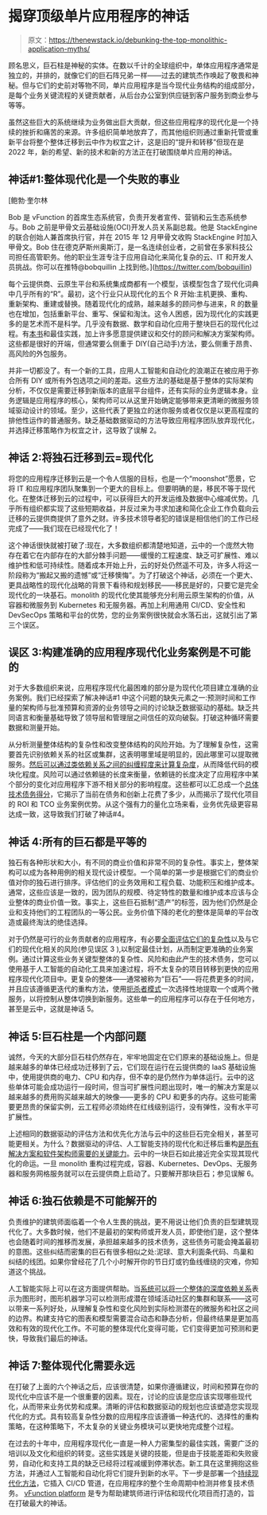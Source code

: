 # 揭穿顶级单片应用程序的神话

> 原文：<https://thenewstack.io/debunking-the-top-monolithic-application-myths/>

顾名思义，巨石柱是神秘的实体。在数以千计的全球组织中，单体应用程序通常是独立的，并排的，就像它们的巨石阵兄弟一样——过去的建筑杰作唤起了敬畏和神秘。但与它们的史前对等物不同，单片应用程序是当今现代业务结构的组成部分，是每个业务关键流程的关键贡献者，从后台办公室到供应链到客户服务到商业参与等等。

虽然这些巨大的系统继续为业务做出巨大贡献，但这些应用程序的现代化是一个持续的挫折和痛苦的来源。许多组织简单地放弃了，而其他组织则通过重新托管或重新平台将整个整体迁移到云中作为权宜之计，这是旧的“提升和转移”但现在是 2022 年，新的希望、新的技术和新的方法正在打破围绕单片应用的神话。

## 神话#1:整体现代化是一个失败的事业

 [鲍勃·奎尔林

Bob 是 vFunction 的首席生态系统官，负责开发者宣传、营销和云生态系统参与。Bob 之前是甲骨文云基础设施(OCI)开发人员关系副总裁。他是 StackEngine 的联合创始人兼首席执行官，并在 2015 年 12 月甲骨文收购 StackEngine 时加入甲骨文。Bob 住在德克萨斯州奥斯汀，是一名连续创业者，之前曾在多家科技公司担任高管职务。他的职业生涯专注于应用自动化来简化复杂的云、IT 和开发人员挑战。你可以在推特@bobquillin 上找到他。](https://twitter.com/bobquillin) 

每个云提供商、云原生平台和系统集成商都有一个模型，该模型包含了现代化词典中几乎所有的“R”。最初，这个行业只从现代化的五个 R 开始:主机更换、重构、重新架构、重建或替换。随着现代化的成熟，越来越多的顾问参与进来，R 的数量也在增加，包括重新平台、重写、保留和淘汰。这令人困惑，因为现代化的实践更多的是艺术而不是科学。几乎没有数据、数学和自动化应用于整块巨石的现代化过程。有[本书](https://martinfowler.com/books/refactoring.html)和最佳实践，加上许多愿意提供建议和交付的顾问和解决方案架构师。这些都是很好的开端，但通常要么侧重于 DIY(自己动手)方法，要么侧重于昂贵、高风险的外包服务。

并非一切都没了。有一个新的工具，应用人工智能和自动化的浪潮正在被应用于弥合所有 DIY 或所有外包选项之间的差距。这些方法的基础是基于整体的实际架构分析，不仅仅是需要迁移到新版本的底层平台组件，还有实际的业务逻辑本身。业务逻辑是应用程序的核心，架构师可以从这里开始确定能够带来更清晰的微服务领域驱动设计的领域。至少，这些代表了更独立的迷你服务或者仅仅是以更高程度的排他性运作的普通服务。缺乏基础数据驱动的方法导致应用程序团队放弃现代化，并选择迁移策略作为权宜之计，这导致了误解 2。

## 神话 2:将独石迁移到云=现代化

将您的应用程序迁移到云是一个令人信服的目标，也是一个“moonshot”愿景，它将 IT 和应用程序团队聚集到一个更大的目标上。但要明确的是，移民不等于现代化。在整体迁移到云的过程中，可以获得巨大的开发运维及数据中心缩减优势。几乎所有组织都实现了这些短期收益，并反过来为寻求加速和简化企业工作负载向云迁移的云提供商提供了意外之财。许多技术领导者犯的错误是相信他们的工作已经完成了——我们现在已经现代化了！

这个神话很快就被打破了:现在，大多数组织都清楚地知道，云中的一个庞然大物存在着它在内部存在的大部分棘手问题——缓慢的工程速度、缺乏可扩展性、难以维护性和低可持续性。随着成本开始上升，云的好处仍然遥不可及，许多人将这一阶段称为“搬起又搬的遗憾”或“迁移懊悔”。为了打破这个神话，必须在一个更大、更具战略性的现代化战略的背景下看待和规划移民——移民是好的，只要它是完全现代化的一块基石。monolith 的现代化使其能够充分利用云原生架构的价值，从容器和微服务到 Kubernetes 和无服务器。再加上利用通用 CI/CD、安全性和 DevSecOps 策略和平台的优势，您的业务案例很快就会水落石出，这就引出了第三个误区。

## 误区 3:构建准确的应用程序现代化业务案例是不可能的

对于大多数组织来说，应用程序现代化最困难的部分是为现代化项目建立准确的业务案例。我们已经探索了解决神话#1 中这个问题的缺失元素之一:预测时间和工作量的架构师与批准预算和资源的业务领导之间的讨论缺乏数据驱动的基础。缺乏共同语言和衡量基础导致了领导层和管理层之间信任的双向破裂。打破这种循环需要数据和测量开始。

从分析测量整体结构的复杂性和改变整体结构的风险开始。为了理解复杂性，这需要首先识别依赖关系的社区或集群，这表明哪里域是明显的，因此哪里可以提取微服务。[然后可以通过类依赖关系之间的纠缠程度来计算复杂度](https://vfunction.com/solutions/formulate-your-modernization-strategy/)，从而降低代码的模块化程度。风险可以通过依赖链的长度来衡量，依赖链的长度决定了应用程序中某个部分的变化对应用程序下游不相关部分的影响程度。这些都可以汇总成一个[总体技术债务得分](https://vfunction.com/wp-content/uploads/2022/04/vFunction-AssessmentHub-Datasheet-2022-final.427.pdf)，它揭示了当前在债务和创新上花费了多少，从而揭示了现代化项目的 ROI 和 TCO 业务案例优势。从这个强有力的量化立场来看，业务优先级更容易达成一致，这导致我们打破了神话#4。

## 神话 4:所有的巨石都是平等的

独石有各种形状和大小，有不同的商业价值和非常不同的复杂性。事实上，整体架构可以成为各种用例的相关现代设计模型。一个简单的第一步是根据它们的商业价值对你的独石进行排序。评估他们的业务效用和工程负载、功能积压和维护成本。通常，这些应该是一致的，因为团队的规模、待定特性的数量和维护成本应该与企业整体的商业价值一致。事实上，这些巨石抵制“遗产”的标签，因为他们仍然是企业和支持他们的工程团队的一等公民。业务价值下降的老化的整体是简单的平台改造或最终淘汰的绝佳选择。

对于仍然是可行的业务贡献者的应用程序，有必要[全面评估它们的复杂性](https://vfunction.com/assessment-hub-free-trial/)以及与它们的现代化相关的风险(参见误区 3 ),以制定最佳计划，从而制定更准确的业务案例。通过计算这些业务关键型整体的复杂性、风险和由此产生的技术债务，您可以使用基于人工智能的自动化工具来加速过程，将不太复杂的项目转移到更快的应用程序现代化项目中。更复杂的整体——通常被称为“巨石”——将花费更多的时间，并且应该遵循更迭代的重构方法，使用[扼杀者模式](https://vfunction.com/blog/simplify-refactoring-monoliths-to-microservices-with-aws-and-vfunction/)一次选择性地提取一个或两个微服务，以将控制从整体切换到新服务。这些单一的应用程序可以存在于任何地方，甚至是云中，这就是神话 5。

## 神话 5:巨石柱是一个内部问题

诚然，今天的大部分巨石柱仍然存在，牢牢地固定在它们原来的基础设施上。但是越来越多的单体已经成功迁移到了云，它们现在运行在云提供商的 IaaS 基础设施中，使用提供商的电力、CPU 和内存，但不幸的是仍然作为单体运行。云中的这些单体可能会成功运行一段时间，但当可扩展性问题出现时，唯一的解决方案是以越来越多的费用购买越来越大的映像——更多的 CPU 和更多的内存。这些可能需要更昂贵的保留实例，云工程师必须始终在红线级别运行，没有弹性，没有水平可扩展性。

上述相同的数据驱动的评估方法和优先化方法与云中的这些巨石完全相关，甚至可能更相关。为什么？数据驱动的评估、人工智能支持的现代化和迁移后重构[是所有解决方案和软件架构师需要的关键能力](https://thenewstack.io/3-must-have-modernization-competencies-for-application-teams/)。云中的一块巨石如此接近完全实现其现代化的命运。一旦 monolith 重构过程完成，容器、Kubernetes、DevOps、无服务器和服务网格服务就可以在云提供商上启动了。只要解开那块巨石；参见误解 6。

## 神话 6:独石依赖是不可能解开的

负责维护的建筑师面临着一个令人生畏的挑战，更不用说让他们负责的巨型建筑现代化了。大多数时候，他们不是最初的架构师或开发人员，即使他们是，这个整体也会随着时间的推移而发展，承担越来越多的技术债务，这些债务可能会掩盖最初的意图。这些纠结而密集的巨石有很多相似之处:泥球、意大利面条代码、鸟巢和纠结的线团。如果你曾经花了几个小时解开你的节日灯或钓鱼线缠绕的灾难，你知道这个挑战。

人工智能实际上可以在这方面提供帮助。当[系统可以将一个整体的深度依赖关系](https://vfunction.com/product/)表示为图形时，图形机器学习可以检测形成潜在领域活动社区的集群和联系——这可以带来一系列好处，从理解复杂性和变化风险到实际检测潜在的微服务和社区之间的边界。构建支持它的图表和模型需要混合动态和静态分析，但最终结果是更加高效和有效的现代化工作。不可能的整体现代化变得可能，它们变得更加可预测和更快，导致我们最后的神话。

## 神话 7:整体现代化需要永远

在打破了上面的六个神话之后，应该很清楚，如果你遵循建议，时间和预算在你的现代化中应该不是一个很重要的因素。现在，讨论的应该是您应该实现哪些现代化，从而带来业务优势和成果。清晰的评估和数据驱动的规划也应该塑造您实现现代化的方式。具有较高复杂性分数的应用程序应该遵循一种迭代的、选择性的重构策略，在这种策略下，不太复杂的关键业务模块可以更快地完成整个过程。

在过去的十年中，应用程序现代化一直是一种人力密集型的最佳实践，需要广泛的培训以及文化和组织的转变。这些实践是关键的技能，但是由于技能差距和失败疲劳，自动化和支持工具的缺乏已经将过程减缓到停滞状态。新工具在这里拥抱这些方法，并通过人工智能和自动化将它们提升到新的水平。下一步是部署一个[持续现代化方法](https://thenewstack.io/vfunction-guides-enterprises-toward-continuous-modernization/)，它插入 CI/CD 管道，在应用程序的整个生命周期中检测并修复技术债务。 [vFunction platform](https://vfunction.com/) 是专为帮助建筑师进行评估和现代化项目而打造的，旨在打破最大的神话。

<svg xmlns:xlink="http://www.w3.org/1999/xlink" viewBox="0 0 68 31" version="1.1"><title>Group</title> <desc>Created with Sketch.</desc></svg>